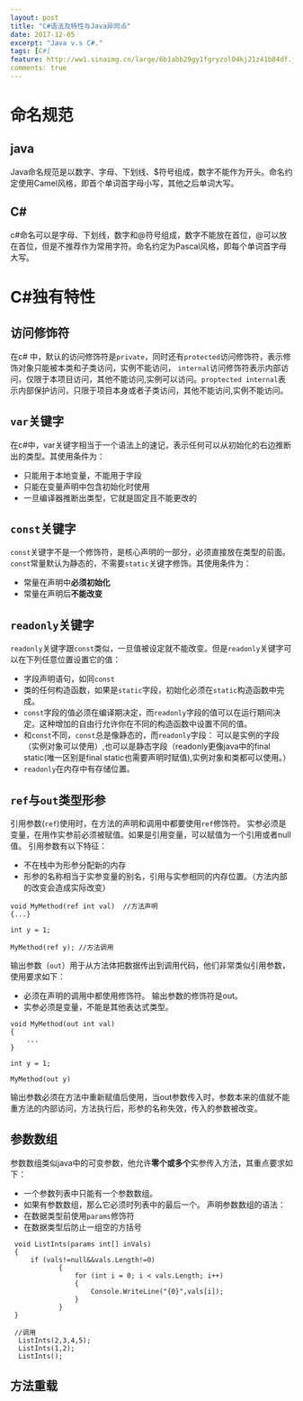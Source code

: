 ```yaml
---
layout: post
title: "C#语法及特性与Java异同点"
date: 2017-12-05
excerpt: "Java v.s C#."
tags: [C#]
feature: http://ww1.sinaimg.cn/large/6b1abb29gy1fgryzol04kj21z41b84df.jpg
comments: true
---
```

# 命名规范
## java
Java命名规范是以数字、字母、下划线、$符号组成，数字不能作为开头。命名约定使用Camel风格，即首个单词首字母小写，其他之后单词大写。
## C\#
c\#命名可以是字母、下划线，数字和@符号组成，数字不能放在首位，@可以放在首位，但是不推荐作为常用字符。命名约定为Pascal风格，即每个单词首字母大写。
# C\#独有特性
## 访问修饰符
在c\# 中，默认的访问修饰符是`private`，同时还有`protected`访问修饰符，表示修饰对象只能被本类和子类访问，实例不能访问， `internal`访问修饰符表示内部访问，仅限于本项目访问，其他不能访问,实例可以访问。`proptected internal`表示内部保护访问，只限于项目本身或者子类访问，其他不能访问,实例不能访问。
## `var`关键字
在c\#中，var关键字相当于一个语法上的速记，表示任何可以从初始化的右边推断出的类型。其使用条件为：
* 只能用于本地变量，不能用于字段
* 只能在变量声明中包含初始化时使用
* 一旦编译器推断出类型，它就是固定且不能更改的
## `const`关键字
`const`关键字不是一个修饰符，是核心声明的一部分，必须直接放在类型的前面。`const`常量默认为静态的，不需要`static`关键字修饰。其使用条件为：
* 常量在声明中**必须初始化**
* 常量在声明后**不能改变**
## `readonly`关键字
`readonly`关键字跟`const`类似，一旦值被设定就不能改变。但是`readonly`关键字可以在下列任意位置设置它的值：
* 字段声明语句，如同`const`
* 类的任何构造函数，如果是`static`字段，初始化必须在`static`构造函数中完成。
* `const`字段的值必须在编译期决定，而`readonly`字段的值可以在运行期间决定。这种增加的自由行允许你在不同的构造函数中设置不同的值。
* 和`const`不同，`const`总是像静态的，而`readonly`字段： 可以是实例的字段（实例对象可以使用）,也可以是静态字段（readonly更像java中的final static(唯一区别是final static也需要声明时赋值),实例对象和类都可以使用。）
* `readonly`在内存中有存储位置。

## `ref`与`out`类型形参
引用参数(`ref`)使用时，在方法的声明和调用中都要使用`ref`修饰符。
实参必须是变量，在用作实参前必须被赋值。如果是引用变量，可以赋值为一个引用或者null值。
引用参数有以下特征：
* 不在栈中为形参分配新的内存
* 形参的名称相当于实参变量的别名，引用与实参相同的内存位置。（方法内部的改变会造成实际改变）

```
void MyMethod(ref int val)  //方法声明
{...}

int y = 1;

MyMethod(ref y); //方法调用
```
输出参数（`out`）用于从方法体把数据传出到调用代码，他们非常类似引用参数，使用要求如下：
* 必须在声明的调用中都使用修饰符。 输出参数的修饰符是out。
* 实参必须是变量，不能是其他表达式类型。
```
void MyMethod(out int val)
{
    ...
}

int y = 1;

MyMethod(out y)
```

输出参数必须在方法中重新赋值后使用，当out参数传入时，参数本来的值就不能重方法的内部访问，方法执行后，形参的名称失效，传入的参数被改变。
## 参数数组
参数数组类似java中的可变参数，他允许**零个或多个**实参传入方法，其重点要求如下：
* 一个参数列表中只能有一个参数数组。
* 如果有参数数组，那么它必须时列表中的最后一个。
声明参数数组的语法：
* 在数据类型前使用`params`修饰符
* 在数据类型后防止一组空的方括号
```
 void ListInts(params int[] inVals)
 {
     if (vals!=null&&vals.Length!=0)
            {
                for (int i = 0; i < vals.Length; i++)
                {
                    Console.WriteLine("{0}",vals[i]);
                }
            }
 }

 //调用
  ListInts(2,3,4,5);
  ListInts(1,2);
  ListInts();
```

## 方法重载



